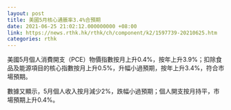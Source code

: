 ```yaml
---
layout: post
title: 美國5月核心通脹率3.4%合預期
date: 2021-06-25 21:02:12.000000000 +08:00
link: https://news.rthk.hk/rthk/ch/component/k2/1597739-20210625.htm
categories: rthk
---
```


美國5月個人消費開支（PCE）物價指數按月上升0.4%，按年上升3.9%；扣除食品及能源項目的核心指數按月上升0.5%，升幅小過預期，按年上升3.4%，符合市場預期。

數據又顯示，5月個人收入按月減少2%，跌幅小過預期；個人開支按月持平，市場預期上升0.4%。
